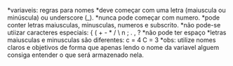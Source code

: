 *variaveis: regras para nomes
*deve começar com uma letra (maiuscula ou minúscula) ou underscore (_).
*nunca pode começar com numero.
*pode conter letras maiusculas, minusculas, numeros e subscrito.
*não pode-se utiizar caracteres especiais: { ( + - * / \ n ; . , ?
*não pode ter espaço
*letras maiusculas e minusculas são diferentes: c = 4 C = 3
*obs: utilize nomes claros e objetivos de forma que apenas lendo o nome da variavel alguem consiga entender o que será armazenado nela.
